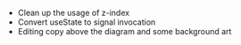 - Clean up the usage of z-index
- Convert useState to signal invocation
- Editing copy above the diagram and some background art
